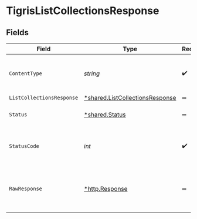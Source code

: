 # TigrisListCollectionsResponse


## Fields

| Field                                                                             | Type                                                                              | Required                                                                          | Description                                                                       |
| --------------------------------------------------------------------------------- | --------------------------------------------------------------------------------- | --------------------------------------------------------------------------------- | --------------------------------------------------------------------------------- |
| `ContentType`                                                                     | *string*                                                                          | :heavy_check_mark:                                                                | HTTP response content type for this operation                                     |
| `ListCollectionsResponse`                                                         | [*shared.ListCollectionsResponse](../../models/shared/listcollectionsresponse.md) | :heavy_minus_sign:                                                                | OK                                                                                |
| `Status`                                                                          | [*shared.Status](../../models/shared/status.md)                                   | :heavy_minus_sign:                                                                | Default error response                                                            |
| `StatusCode`                                                                      | *int*                                                                             | :heavy_check_mark:                                                                | HTTP response status code for this operation                                      |
| `RawResponse`                                                                     | [*http.Response](https://pkg.go.dev/net/http#Response)                            | :heavy_minus_sign:                                                                | Raw HTTP response; suitable for custom response parsing                           |